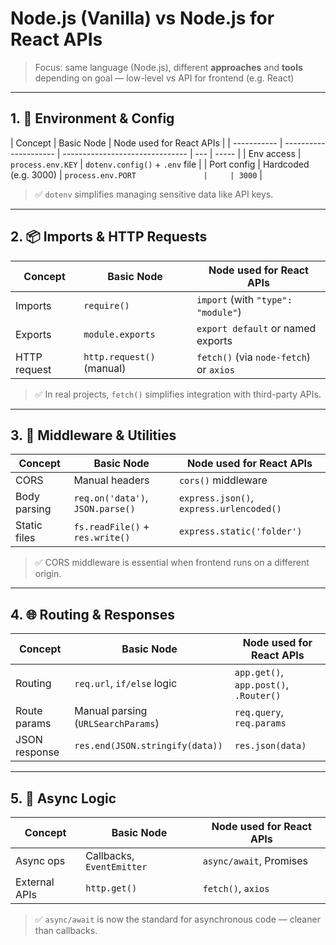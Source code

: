 # Node.js (Vanilla) vs Node.js for React APIs

> Focus: same language (Node.js), different **approaches** and **tools** depending on goal — low-level vs API for frontend (e.g. React)

---

## 1. 🔁 Environment & Config

| Concept     | Basic Node            | Node used for React APIs        |
| ----------- | --------------------- | ------------------------------- | --- | ----- |
| Env access  | `process.env.KEY`     | `dotenv.config()` + `.env` file |
| Port config | Hardcoded (e.g. 3000) | `process.env.PORT               |     | 3000` |

> ✅ `dotenv` simplifies managing sensitive data like API keys.

---

## 2. 📦 Imports & HTTP Requests

| Concept      | Basic Node                | Node used for React APIs                |
| ------------ | ------------------------- | --------------------------------------- |
| Imports      | `require()`               | `import` (with `"type": "module"`)      |
| Exports      | `module.exports`          | `export default` or named exports       |
| HTTP request | `http.request()` (manual) | `fetch()` (via `node-fetch`) or `axios` |

> ✅ In real projects, `fetch()` simplifies integration with third-party APIs.

---

## 3. 🧩 Middleware & Utilities

| Concept      | Basic Node                       | Node used for React APIs                 |
| ------------ | -------------------------------- | ---------------------------------------- |
| CORS         | Manual headers                   | `cors()` middleware                      |
| Body parsing | `req.on('data')`, `JSON.parse()` | `express.json()`, `express.urlencoded()` |
| Static files | `fs.readFile()` + `res.write()`  | `express.static('folder')`               |

> ✅ CORS middleware is essential when frontend runs on a different origin.

---

## 4. 🌐 Routing & Responses

| Concept       | Basic Node                         | Node used for React APIs               |
| ------------- | ---------------------------------- | -------------------------------------- |
| Routing       | `req.url`, `if/else` logic         | `app.get()`, `app.post()`, `.Router()` |
| Route params  | Manual parsing (`URLSearchParams`) | `req.query`, `req.params`              |
| JSON response | `res.end(JSON.stringify(data))`    | `res.json(data)`                       |

---

## 5. 🧠 Async Logic

| Concept       | Basic Node                | Node used for React APIs |
| ------------- | ------------------------- | ------------------------ |
| Async ops     | Callbacks, `EventEmitter` | `async/await`, Promises  |
| External APIs | `http.get()`              | `fetch()`, `axios`       |

> ✅ `async/await` is now the standard for asynchronous code — cleaner than callbacks.
